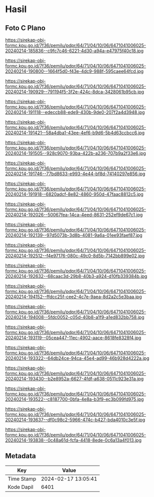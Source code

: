 # Hasil

## Foto C Plano

https://sirekap-obj-formc.kpu.go.id/7f36/pemilu/pdpr/64/71/04/10/06/6471041006025-20240214-185836--c9fc7c46-6221-4d30-a94a-e47975f40c18.jpg

https://sirekap-obj-formc.kpu.go.id/7f36/pemilu/pdpr/64/71/04/10/06/6471041006025-20240214-190800--1664f5d0-f43e-4dc9-988f-595caee64fcd.jpg

https://sirekap-obj-formc.kpu.go.id/7f36/pemilu/pdpr/64/71/04/10/06/6471041006025-20240214-190929--791194f5-3f2e-424c-8dca-3428061b95cb.jpg

https://sirekap-obj-formc.kpu.go.id/7f36/pemilu/pdpr/64/71/04/10/06/6471041006025-20240214-191118--edeccb88-ede9-430b-9de0-207f2a4d3948.jpg

https://sirekap-obj-formc.kpu.go.id/7f36/pemilu/pdpr/64/71/04/10/06/6471041006025-20240214-191421--58a4dba1-43ee-4ef6-b9d6-5b4d63ccbcc6.jpg

https://sirekap-obj-formc.kpu.go.id/7f36/pemilu/pdpr/64/71/04/10/06/6471041006025-20240214-191505--928c9070-93ba-422b-a236-707b9a2f33e6.jpg

https://sirekap-obj-formc.kpu.go.id/7f36/pemilu/pdpr/64/71/04/10/06/6471041006025-20240214-191746--77bd8633-e993-4e44-bf8d-74140297e856.jpg

https://sirekap-obj-formc.kpu.go.id/7f36/pemilu/pdpr/64/71/04/10/06/6471041006025-20240214-191918--6820adcf-8e82-4860-950d-47faac8812c5.jpg

https://sirekap-obj-formc.kpu.go.id/7f36/pemilu/pdpr/64/71/04/10/06/6471041006025-20240214-192026--50067fea-14ca-4eed-8631-252ef9de67c1.jpg

https://sirekap-obj-formc.kpu.go.id/7f36/pemilu/pdpr/64/71/04/10/06/6471041006025-20240214-192139--97d5073b-3d8b-4081-9a6a-01ee93faef87.jpg

https://sirekap-obj-formc.kpu.go.id/7f36/pemilu/pdpr/64/71/04/10/06/6471041006025-20240214-192512--f4e97176-080c-49c0-8d5b-7142bb899e02.jpg

https://sirekap-obj-formc.kpu.go.id/7f36/pemilu/pdpr/64/71/04/10/06/6471041006025-20240214-192632--68caac3d-29b8-40b3-a924-d10fb339384b.jpg

https://sirekap-obj-formc.kpu.go.id/7f36/pemilu/pdpr/64/71/04/10/06/6471041006025-20240214-194152--ffdcc25f-cee2-4c7e-9aea-8d2a2c5e3baa.jpg

https://sirekap-obj-formc.kpu.go.id/7f36/pemilu/pdpr/64/71/04/10/06/6471041006025-20240214-194008--5fdc0052-c05d-40b8-a1f9-a1ed832bb758.jpg

https://sirekap-obj-formc.kpu.go.id/7f36/pemilu/pdpr/64/71/04/10/06/6471041006025-20240214-193119--05cea447-11ec-4902-aace-8618fe8328f4.jpg

https://sirekap-obj-formc.kpu.go.id/7f36/pemilu/pdpr/64/71/04/10/06/6471041006025-20240214-193322--64db24ce-94ca-45e4-ad99-46b928d4222a.jpg

https://sirekap-obj-formc.kpu.go.id/7f36/pemilu/pdpr/64/71/04/10/06/6471041006025-20240214-193430--b2e8952a-6627-4fdf-a638-0511c923e31a.jpg

https://sirekap-obj-formc.kpu.go.id/7f36/pemilu/pdpr/64/71/04/10/06/6471041006025-20240214-193522--c8187700-0bfa-4e8a-b3f9-ec3b099fd975.jpg

https://sirekap-obj-formc.kpu.go.id/7f36/pemilu/pdpr/64/71/04/10/06/6471041006025-20240214-193637--df0c98c2-5966-474c-b427-bda4010c3e5f.jpg

https://sirekap-obj-formc.kpu.go.id/7f36/pemilu/pdpr/64/71/04/10/06/6471041006025-20240214-193838--0c48a61d-fcfa-4418-8ede-0c6a13a4f013.jpg


## Metadata

| Key        | Value               |
| ---------- | ------------------- |
| Time Stamp | 2024-02-17 13:05:41 |
| Kode Dapil | 6401                |




